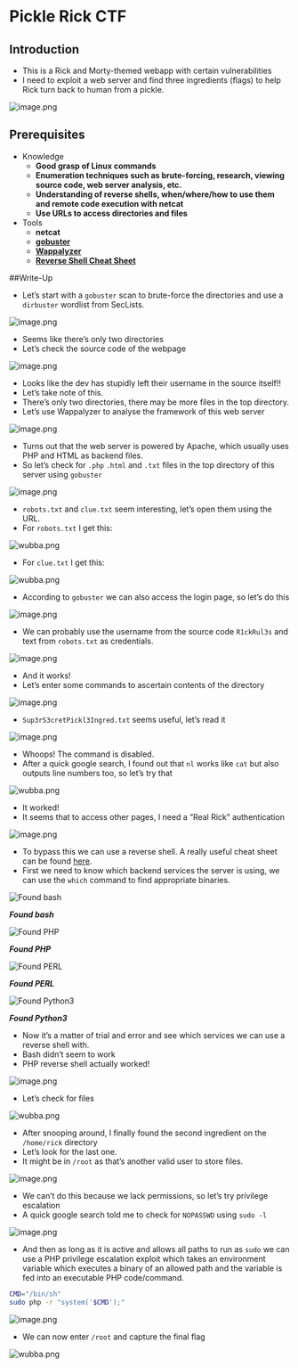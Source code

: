# Pickle Rick CTF

## Introduction

- This is a Rick and Morty-themed webapp with certain vulnerabilities
- I need to exploit a web server and find three ingredients (flags) to help Rick turn back to human from a pickle.

![image.png](Pickle%20Rick%20CTF%2019310321b95d8098b656c191e4afc0ce/image.png)

## Prerequisites

- Knowledge
    - **Good grasp of Linux commands**
    - **Enumeration techniques such as brute-forcing, research, viewing source code, web server analysis, etc.**
    - **Understanding of reverse shells, when/where/how to use them and remote code execution with netcat**
    - **Use URLs to access directories and files**
- Tools
    - **netcat**
    - [**gobuster**](https://github.com/OJ/gobuster)
    - [**Wappalyzer**](https://www.wappalyzer.com/apps/)
    - [**Reverse Shell Cheat Sheet**](https://pentestmonkey.net/cheat-sheet/shells/reverse-shell-cheat-sheet)

##Write-Up

- Let’s start with a `gobuster` scan to brute-force the directories and use a `dirbuster` wordlist from SecLists.

![image.png](Pickle%20Rick%20CTF%2019310321b95d8098b656c191e4afc0ce/image%201.png)

- Seems like there’s only two directories
- Let’s check the source code of the webpage

![image.png](Pickle%20Rick%20CTF%2019310321b95d8098b656c191e4afc0ce/image%202.png)

- Looks like the dev has stupidly left their username in the source itself!!
- Let’s take note of this.
- There’s only two directories, there may be more files in the top directory.
- Let’s use Wappalyzer to analyse the framework of this web server

![image.png](Pickle%20Rick%20CTF%2019310321b95d8098b656c191e4afc0ce/image%203.png)

- Turns out that the web server is powered by Apache, which usually uses PHP and HTML as backend files.
- So let’s check for `.php` `.html` and `.txt` files in the top directory of this server using `gobuster`

![image.png](Pickle%20Rick%20CTF%2019310321b95d8098b656c191e4afc0ce/image%204.png)

- `robots.txt` and `clue.txt` seem interesting, let’s open them using the URL.
- For `robots.txt` I get this:

![wubba.png](Pickle%20Rick%20CTF%2019310321b95d8098b656c191e4afc0ce/wubba.png)

- For `clue.txt` I get this:

![wubba.png](Pickle%20Rick%20CTF%2019310321b95d8098b656c191e4afc0ce/wubba%201.png)

- According to `gobuster` we can also access the login page, so let’s do this

![image.png](Pickle%20Rick%20CTF%2019310321b95d8098b656c191e4afc0ce/image%205.png)

- We can probably use the username from the source code `R1ckRul3s` and text from `robots.txt` as credentials.

![image.png](Pickle%20Rick%20CTF%2019310321b95d8098b656c191e4afc0ce/image%206.png)

- And it works!
- Let’s enter some commands to ascertain contents of the directory

![image.png](Pickle%20Rick%20CTF%2019310321b95d8098b656c191e4afc0ce/image%207.png)

- `Sup3rS3cretPickl3Ingred.txt` seems useful, let’s read it

![image.png](Pickle%20Rick%20CTF%2019310321b95d8098b656c191e4afc0ce/image%208.png)

- Whoops! The command is disabled.
- After a quick google search, I found out that `nl` works like `cat` but also outputs line numbers too, so let’s try that

![wubba.png](Pickle%20Rick%20CTF%2019310321b95d8098b656c191e4afc0ce/wubba%202.png)

- It worked!
- It seems that to access other pages, I need a “Real Rick” authentication

![image.png](Pickle%20Rick%20CTF%2019310321b95d8098b656c191e4afc0ce/image%209.png)

- To bypass this we can use a reverse shell. A really useful cheat sheet can be found [here](https://pentestmonkey.net/cheat-sheet/shells/reverse-shell-cheat-sheet).
- First we need to know which backend services the server is using, we can use the `which` command to find appropriate binaries.

![***Found bash***](Pickle%20Rick%20CTF%2019310321b95d8098b656c191e4afc0ce/image%2010.png)

***Found bash***

![***Found PHP***](Pickle%20Rick%20CTF%2019310321b95d8098b656c191e4afc0ce/image%2011.png)

***Found PHP***

![***Found PERL***](Pickle%20Rick%20CTF%2019310321b95d8098b656c191e4afc0ce/image%2012.png)

***Found PERL***

![***Found Python3***](Pickle%20Rick%20CTF%2019310321b95d8098b656c191e4afc0ce/image%2013.png)

***Found Python3***

- Now it’s a matter of trial and error and see which services we can use a reverse shell with.
- Bash didn’t seem to work
- PHP reverse shell actually worked!

![image.png](Pickle%20Rick%20CTF%2019310321b95d8098b656c191e4afc0ce/image%2014.png)

- Let’s check for files

![wubba.png](Pickle%20Rick%20CTF%2019310321b95d8098b656c191e4afc0ce/wubba%203.png)

- After snooping around, I finally found the second ingredient on the `/home/rick` directory
- Let’s look for the last one.
- It might be in `/root` as that’s another valid user to store files.

![image.png](Pickle%20Rick%20CTF%2019310321b95d8098b656c191e4afc0ce/image%2015.png)

- We can’t do this because we lack permissions, so let’s try privilege escalation
- A quick google search told me to check for `NOPASSWD` using `sudo -l`

![image.png](Pickle%20Rick%20CTF%2019310321b95d8098b656c191e4afc0ce/image%2016.png)

- And then as long as it is active and allows all paths to run as `sudo` we can use a PHP privilege escalation exploit which takes an environment variable which executes a binary of an allowed path and the variable is fed into an executable PHP code/command.

```bash
CMD="/bin/sh"
sudo php -r "system('$CMD');"
```

![image.png](Pickle%20Rick%20CTF%2019310321b95d8098b656c191e4afc0ce/image%2017.png)

- We can now enter `/root` and capture the final flag

![wubba.png](Pickle%20Rick%20CTF%2019310321b95d8098b656c191e4afc0ce/wubba%204.png)
